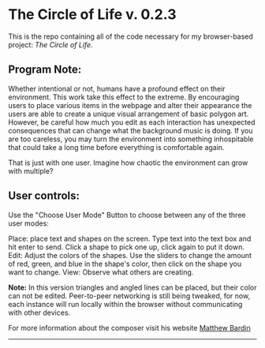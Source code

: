 # The Circle of Life v. 0.2.3

This is the repo containing all of the code necessary for my browser-based project: _The Circle of Life_.

## Program Note:

Whether intentional or not, humans have a profound effect on their environment. This work take this effect to the extreme. By encouraging users to place various items in the webpage and alter their appearance the users are able to create a unique visual arrangement of basic polygon art. However, be careful how much you edit as each interaction has unexpected consequences that can change what the background music is doing. If you are too careless, you may turn the environment into something inhospitable that could take a long time before everything is comfortable again.

That is just with one user. Imagine how chaotic the environment can grow with multiple?

## User controls:

Use the "Choose User Mode" Button to choose between any of the three user modes:

Place: place text and shapes on the screen. Type text into the text box and hit enter to send. Click a shape to pick one up, click again to put it down.
Edit: Adjust the colors of the shapes. Use the sliders to change the amount of red, green, and blue in the shape's color, then click on the shape you want to change.
View: Observe what others are creating.


**Note:** In this version triangles and angled lines can be placed, but their color can not be edited. Peer-to-peer networking is still being tweaked, for now, each instance will run locally within the browser without communicating with other devices.


For more information about the composer visit his website
[Matthew Bardin](http://matthewbardin.com)

---



